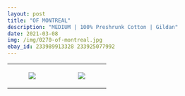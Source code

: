```yaml
---
layout: post
title: "OF MONTREAL"
description: "MEDIUM | 100% Preshrunk Cotton | Gildan"
date: 2021-03-08
img: /img/0270-of-montreal.jpg
ebay_id: 233989913328 233925077992
---
```




<table style="width:100%;"><tr><td style="vertical-align:top;">
      <figure class="tmblr-full" data-orig-height="2048" data-orig-width="1365" data-orig-src="https://concertshirts.netlify.app/shirts/0270/0270-01.jpg"><img src="https://64.media.tumblr.com/4ee3dbf69c097649428bf058b13f4778/ced1e380b3c673c5-4e/s540x810/1790e73d035bf4a54e45ad11c24a4ad0385e1ed3.jpg" data-orig-height="2048" data-orig-width="1365" data-orig-src="https://concertshirts.netlify.app/shirts/0270/0270-01.jpg"/></figure></td>
    <td style="vertical-align:top;">
      <figure class="tmblr-full" data-orig-height="2048" data-orig-width="1365" data-orig-src="https://concertshirts.netlify.app/shirts/0270/0270-02.jpg"><img src="https://64.media.tumblr.com/45532ea5000d479a7e6000254ccfcb06/ced1e380b3c673c5-e2/s540x810/d993e0db782124ddc7e788437c36b76b2fe8df37.jpg" data-orig-height="2048" data-orig-width="1365" data-orig-src="https://concertshirts.netlify.app/shirts/0270/0270-02.jpg"/></figure></td>
  </tr></table>

